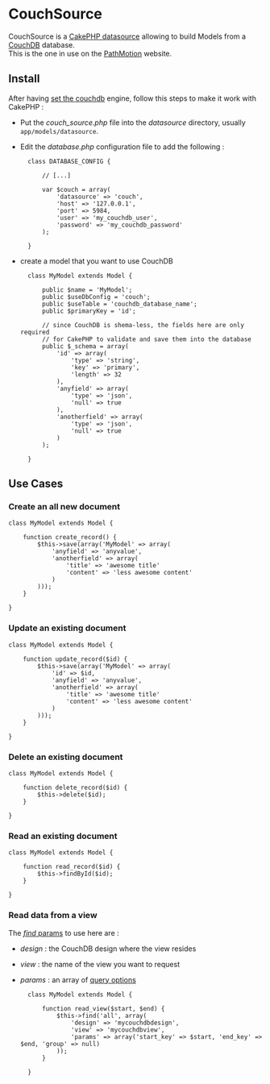 CouchSource
===========

CouchSource is a [CakePHP datasource](http://book.cakephp.org/view/1075/DataSources) allowing to build Models from a [CouchDB](http://couchdb.apache.org/) database.  
This is the one in use on the [PathMotion](http://www.pathmotion.com) website.

Install
-------

After having [set the couchdb](http://wiki.apache.org/couchdb/Installation) engine, follow this steps to make it work with CakePHP :

* Put the *couch_source.php* file into the *datasource* directory, usually <code>app/models/datasource</code>.
* Edit the *database.php* configuration file to add the following :

		class DATABASE_CONFIG {
		
			// [...]
		
			var $couch = array(
				'datasource' => 'couch',
				'host' => '127.0.0.1',
				'port' => 5984,
				'user' => 'my_couchdb_user',
				'password' => 'my_couchdb_password'
			);
	
		}
	
* create a model that you want to use CouchDB

		class MyModel extends Model {

			public $name = 'MyModel';
			public $useDbConfig = 'couch';
			public $useTable = 'couchdb_database_name';
			public $primaryKey = 'id';

			// since CouchDB is shema-less, the fields here are only required 
			// for CakePHP to validate and save them into the database
			public $_schema = array(
				'id' => array(
					'type' => 'string',
					'key' => 'primary',
					'length' => 32
				),
				'anyfield' => array(
					'type' => 'json',
					'null' => true
				),
				'anotherfield' => array(
					'type' => 'json',
					'null' => true
				)
			);
		
		}

Use Cases
---------

### **Create** an all new document
	
	class MyModel extends Model {
		
		function create_record() {
			$this->save(array('MyModel' => array(
				'anyfield' => 'anyvalue',
				'anotherfield' => array(
					'title' => 'awesome title'
					'content' => 'less awesome content'
				)
			)));
		}
		
	}


### **Update** an existing document

	class MyModel extends Model {
		
		function update_record($id) {
			$this->save(array('MyModel' => array(
				'id' => $id,
				'anyfield' => 'anyvalue',
				'anotherfield' => array(
					'title' => 'awesome title'
					'content' => 'less awesome content'
				)
			)));
		}
		
	}
	
### **Delete** an existing document

	class MyModel extends Model {

		function delete_record($id) {
			$this->delete($id);
		}

	}
	
### **Read** an existing document

	class MyModel extends Model {

		function read_record($id) {
			$this->findById($id);
		}

	}
	
### **Read** data from a view

The [*find* params](http://book.cakephp.org/view/1018/find) to use here are :

* *design* : the CouchDB design where the view resides
* *view* : the name of the view you want to request
* *params* : an array of [query options](http://wiki.apache.org/couchdb/HTTP_view_API#Querying_Options)

		class MyModel extends Model {

			function read_view($start, $end) {
				$this->find('all', array(
					'design' => 'mycouchdbdesign',
					'view' => 'mycouchdbview',
					'params' => array('start_key' => $start, 'end_key' => $end, 'group' => null)
				));
			}

		}

